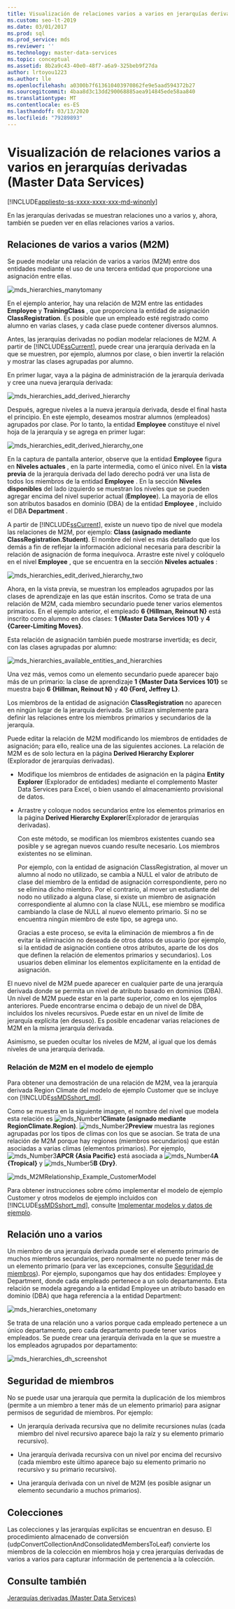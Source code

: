 ```yaml
---
title: Visualización de relaciones varios a varios en jerarquías derivadas
ms.custom: seo-lt-2019
ms.date: 03/01/2017
ms.prod: sql
ms.prod_service: mds
ms.reviewer: ''
ms.technology: master-data-services
ms.topic: conceptual
ms.assetid: 8b2a9c43-40e0-48f7-a6a9-325beb9f27da
author: lrtoyou1223
ms.author: lle
ms.openlocfilehash: a0300b7f613610403970862fe9e5aad594372b27
ms.sourcegitcommit: 4baa8d3c13dd290068885aea914845ede58aa840
ms.translationtype: MT
ms.contentlocale: es-ES
ms.lasthandoff: 03/13/2020
ms.locfileid: "79289893"
---
```

# <a name="show-many-to-many-relationships-in-derived-hierarchies-master-data-services"></a>Visualización de relaciones varios a varios en jerarquías derivadas (Master Data Services)

[!INCLUDE[appliesto-ss-xxxx-xxxx-xxx-md-winonly](../includes/appliesto-ss-xxxx-xxxx-xxx-md-winonly.md)]

  En las jerarquías derivadas se muestran relaciones uno a varios y, ahora, también se pueden ver en ellas relaciones varios a varios.  
  
## <a name="many-to-many-m2m-relationships"></a>Relaciones de varios a varios (M2M)  
 Se puede modelar una relación de varios a varios (M2M) entre dos entidades mediante el uso de una tercera entidad que proporcione una asignación entre ellas.  
  
 ![mds_hierarchies_manytomany](../master-data-services/media/mds-hierarchies-manytomany.png "mds_hierarchies_manytomany")  
  
 En el ejemplo anterior, hay una relación de M2M entre las entidades **Employee** y **TrainingClass** , que proporciona la entidad de asignación **ClassRegistration**. Es posible que un empleado esté registrado como alumno en varias clases, y cada clase puede contener diversos alumnos.  
  
 Antes, las jerarquías derivadas no podían modelar relaciones de M2M. A partir de [!INCLUDE[ssCurrent](../includes/sscurrent-md.md)], puede crear una jerarquía derivada en la que se muestren, por ejemplo, alumnos por clase, o bien invertir la relación y mostrar las clases agrupadas por alumno.  
  
 En primer lugar, vaya a la página de administración de la jerarquía derivada y cree una nueva jerarquía derivada:  
  
 ![mds_hierarchies_add_derived_hierarchy](../master-data-services/media/mds-hierarchies-add-derived-hierarchy.png "mds_hierarchies_add_derived_hierarchy")  
  
 Después, agregue niveles a la nueva jerarquía derivada, desde el final hasta el principio. En este ejemplo, deseamos mostrar alumnos (empleados) agrupados por clase. Por lo tanto, la entidad **Employee** constituye el nivel hoja de la jerarquía y se agrega en primer lugar:  
  
 ![mds_hierarchies_edit_derived_hierarchy_one](../master-data-services/media/mds-hierarchies-edit-derived-hierarchy-one.PNG "mds_hierarchies_edit_derived_hierarchy_one")  
  
 En la captura de pantalla anterior, observe que la entidad **Employee** figura en **Niveles actuales** , en la parte intermedia, como el único nivel. En la **vista previa** de la jerarquía derivada del lado derecho podrá ver una lista de todos los miembros de la entidad **Employee** . En la sección **Niveles disponibles** del lado izquierdo se muestran los niveles que se pueden agregar encima del nivel superior actual (**Employee**). La mayoría de ellos son atributos basados en dominio (DBA) de la entidad **Employee** , incluido el DBA **Department** .  
  
 A partir de [!INCLUDE[ssCurrent](../includes/sscurrent-md.md)], existe un nuevo tipo de nivel que modela las relaciones de M2M, por ejemplo: **Class (asignado mediante ClassRegistration.Student)**. El nombre del nivel es más detallado que los demás a fin de reflejar la información adicional necesaria para describir la relación de asignación de forma inequívoca. Arrastre este nivel y colóquelo en el nivel **Employee** , que se encuentra en la sección **Niveles actuales** :  
  
 ![mds_hierarchies_edit_derived_hierarchy_two](../master-data-services/media/mds-hierarchies-edit-derived-hierarchy-two.PNG "mds_hierarchies_edit_derived_hierarchy_two")  
  
 Ahora, en la vista previa, se muestran los empleados agrupados por las clases de aprendizaje en las que están inscritos. Como se trata de una relación de M2M, cada miembro secundario puede tener varios elementos primarios. En el ejemplo anterior, el empleado **6 {Hillman, Reinout N}** está inscrito como alumno en dos clases: **1 {Master Data Services 101}** y **4 {Career-Limiting Moves}**.  
  
 Esta relación de asignación también puede mostrarse invertida; es decir, con las clases agrupadas por alumno:  
  
 ![mds_hierarchies_available_entities_and_hierarchies](../master-data-services/media/mds-hierarchies-available-entities-and-hierarchies.PNG "mds_hierarchies_available_entities_and_hierarchies")  
  
 Una vez más, vemos como un elemento secundario puede aparecer bajo más de un primario: la clase de aprendizaje **1 {Master Data Services 101}** se muestra bajo **6 {Hillman, Reinout N}** y **40 {Ford, Jeffrey L}**.  
  
 Los miembros de la entidad de asignación **ClassRegistration** no aparecen en ningún lugar de la jerarquía derivada. Se utilizan simplemente para definir las relaciones entre los miembros primarios y secundarios de la jerarquía.  
  
 Puede editar la relación de M2M modificando los miembros de entidades de asignación; para ello, realice una de las siguientes acciones. La relación de M2M es de solo lectura en la página **Derived Hierarchy Explorer** (Explorador de jerarquías derivadas).  
  
-   Modifique los miembros de entidades de asignación en la página **Entity Explorer** (Explorador de entidades) mediante el complemento Master Data Services para Excel, o bien usando el almacenamiento provisional de datos.  
  
-   Arrastre y coloque nodos secundarios entre los elementos primarios en la página **Derived Hierarchy Explorer**(Explorador de jerarquías derivadas).  
  
     Con este método, se modifican los miembros existentes cuando sea posible y se agregan nuevos cuando resulte necesario. Los miembros existentes no se eliminan.  
  
     Por ejemplo, con la entidad de asignación ClassRegistration, al mover un alumno al nodo no utilizado, se cambia a NULL el valor de atributo de clase del miembro de la entidad de asignación correspondiente, pero no se elimina dicho miembro. Por el contrario, al mover un estudiante del nodo no utilizado a alguna clase, si existe un miembro de asignación correspondiente al alumno con la clase NULL, ese miembro se modifica cambiando la clase de NULL al nuevo elemento primario. Si no se encuentra ningún miembro de este tipo, se agrega uno.  
  
     Gracias a este proceso, se evita la eliminación de miembros a fin de evitar la eliminación no deseada de otros datos de usuario (por ejemplo, si la entidad de asignación contiene otros atributos, aparte de los dos que definen la relación de elementos primarios y secundarios). Los usuarios deben eliminar los elementos explícitamente en la entidad de asignación.  
  
 El nuevo nivel de M2M puede aparecer en cualquier parte de una jerarquía derivada donde se permita un nivel de atributo basado en dominios (DBA). Un nivel de M2M puede estar en la parte superior, como en los ejemplos anteriores. Puede encontrarse encima o debajo de un nivel de DBA, incluidos los niveles recursivos. Puede estar en un nivel de límite de jerarquía explícita (en desuso). Es posible encadenar varias relaciones de M2M en la misma jerarquía derivada.  
  
 Asimismo, se pueden ocultar los niveles de M2M, al igual que los demás niveles de una jerarquía derivada.  
   
### <a name="M2MSample"></a>Relación de M2M en el modelo de ejemplo  
Para obtener una demostración de una relación de M2M, vea la jerarquía derivada Region Climate del modelo de ejemplo Customer que se incluye con [!INCLUDE[ssMDSshort_md](../includes/ssmdsshort-md.md)].   
  
Como se muestra en la siguiente imagen, el nombre del nivel que modela esta relación es ![mds_Number1](../master-data-services/media/mds-number1.png)**Climate (asignado mediante RegionClimate.Region)**. 
  ![mds_Number2](../master-data-services/media/mds-number2.png)**Preview** muestra las regiones agrupadas por los tipos de climas con los que se asocian. Se trata de una relación de M2M porque hay regiones (miembros secundarios) que están asociadas a varias climas (elementos primarios). Por ejemplo, ![mds_Number3](../master-data-services/media/mds-number3.png)**APCR {Asia Pacific}** está asociada a ![mds_Number4](../master-data-services/media/mds-number4.png)**A {Tropical}** y ![mds_Number5](../master-data-services/media/mds-number5.png)**B {Dry}**.  
  
![mds_M2MRelationship_Example_CustomerModel](../master-data-services/media/mds-m2mrelationship-example-customermodel.png)  
  
Para obtener instrucciones sobre cómo implementar el modelo de ejemplo Customer y otros modelos de ejemplo incluidos con [!INCLUDE[ssMDSshort_md](../includes/ssmdsshort-md.md)], consulte [Implementar modelos y datos de ejemplo](~/master-data-services/sql-server-samples-model-deployment-packages-mds.md).   
  
## <a name="one-many-relationship"></a>Relación uno a varios  
 Un miembro de una jerarquía derivada puede ser el elemento primario de muchos miembros secundarios, pero normalmente no puede tener más de un elemento primario (para ver las excepciones, consulte [Seguridad de miembros](#bkmk_member_security)). Por ejemplo, supongamos que hay dos entidades: Employee y Department, donde cada empleado pertenece a un solo departamento. Esta relación se modela agregando a la entidad Employee un atributo basado en dominio (DBA) que haga referencia a la entidad Department:  
  
 ![mds_hierarchies_onetomany](../master-data-services/media/mds-hierarchies-onetomany.png "mds_hierarchies_onetomany")  
  
 Se trata de una relación uno a varios porque cada empleado pertenece a un único departamento, pero cada departamento puede tener varios empleados. Se puede crear una jerarquía derivada en la que se muestre a los empleados agrupados por departamento:  
  
 ![mds_hierarchies_dh_screenshot](../master-data-services/media/mds-hierarchies-dh-screenshot.png "mds_hierarchies_dh_screenshot")  
  
##  <a name="bkmk_member_security"></a>Seguridad de miembros  
 No se puede usar una jerarquía que permita la duplicación de los miembros (permite a un miembro a tener más de un elemento primario) para asignar permisos de seguridad de miembros. Por ejemplo:  
  
-   Un jerarquía derivada recursiva que no delimite recursiones nulas (cada miembro del nivel recursivo aparece bajo la raíz y su elemento primario recursivo).  
  
-   Una jerarquía derivada recursiva con un nivel por encima del recursivo (cada miembro este último aparece bajo su elemento primario no recursivo y su primario recursivo).  
  
-   Una jerarquía derivada con un nivel de M2M (es posible asignar un elemento secundario a muchos primarios).  
  
## <a name="collections"></a>Colecciones  
 Las colecciones y las jerarquías explícitas se encuentran en desuso. El procedimiento almacenado de conversión (udpConvertCollectionAndConsolidatedMembersToLeaf) convierte los miembros de la colección en miembros hoja y crea jerarquías derivadas de varios a varios para capturar información de pertenencia a la colección.  
  
## <a name="see-also"></a>Consulte también  
 [Jerarquías derivadas &#40;Master Data Services&#41;](../master-data-services/derived-hierarchies-master-data-services.md)  
  
  

